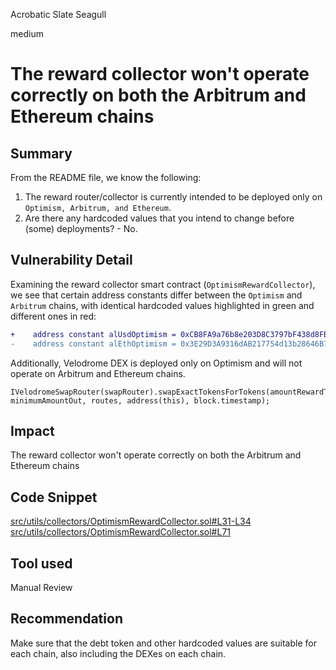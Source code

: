 Acrobatic Slate Seagull

medium

# The reward collector won't operate correctly on both the Arbitrum and Ethereum chains

## Summary
From the README file, we know the following:
1) The reward router/collector is currently intended to be deployed only on `Optimism, Arbitrum, and Ethereum`.
2) Are there any hardcoded values that you intend to change before (some) deployments? - No.

## Vulnerability Detail
Examining the reward collector smart contract (`OptimismRewardCollector`), we see that certain address constants differ between the `Optimism` and `Arbitrum` chains, with identical hardcoded values highlighted in green and different ones in red:
```diff
+    address constant alUsdOptimism = 0xCB8FA9a76b8e203D8C3797bF438d8FB81Ea3326A;
-    address constant alEthOptimism = 0x3E29D3A9316dAB217754d13b28646B76607c5f04;
```

Additionally, Velodrome DEX is deployed only on Optimism and will not operate on Arbitrum and Ethereum chains.
```solidity
IVelodromeSwapRouter(swapRouter).swapExactTokensForTokens(amountRewardToken, minimumAmountOut, routes, address(this), block.timestamp);
```

## Impact
The reward collector won't operate correctly on both the Arbitrum and Ethereum chains

## Code Snippet
[src/utils/collectors/OptimismRewardCollector.sol#L31-L34](https://github.com/sherlock-audit/2024-04-alchemix/blob/main/v2-foundry/src/utils/collectors/OptimismRewardCollector.sol#L31-L34)
[src/utils/collectors/OptimismRewardCollector.sol#L71](https://github.com/sherlock-audit/2024-04-alchemix/blob/main/v2-foundry/src/utils/collectors/OptimismRewardCollector.sol#L71)

## Tool used

Manual Review

## Recommendation

Make sure that the debt token and other hardcoded values are suitable for each chain, also including the DEXes on each chain.
